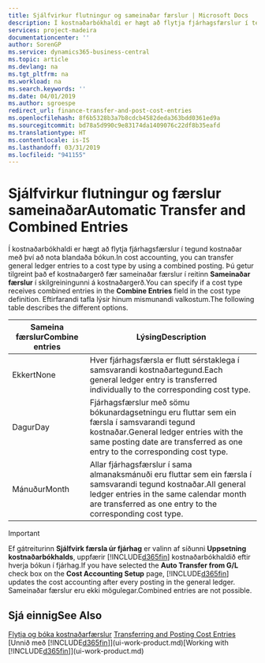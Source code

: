 ```yaml
---
title: Sjálfvirkur flutningur og sameinaðar færslur | Microsoft Docs
description: Í kostnaðarbókhaldi er hægt að flytja fjárhagsfærslur í tegund kostnaðar með því að nota blandaða bókun. Þú getur tilgreint það ef kostnaðargerð fær sameinaðar færslur í reitinn **Sameinaðar færslur** í skilgreiningunni á kostnaðargerð. Eftirfarandi tafla lýsir hinum mismunandi valkostum.
services: project-madeira
documentationcenter: ''
author: SorenGP
ms.service: dynamics365-business-central
ms.topic: article
ms.devlang: na
ms.tgt_pltfrm: na
ms.workload: na
ms.search.keywords: ''
ms.date: 04/01/2019
ms.author: sgroespe
redirect_url: finance-transfer-and-post-cost-entries
ms.openlocfilehash: 8f6b5328b3a7b8cdcb4582deda363bdd0361ed9a
ms.sourcegitcommit: bd78a5d990c9e83174da1409076c22df8b35eafd
ms.translationtype: HT
ms.contentlocale: is-IS
ms.lasthandoff: 03/31/2019
ms.locfileid: "941155"
---
```

# <a name="automatic-transfer-and-combined-entries"></a><span data-ttu-id="0445d-105">Sjálfvirkur flutningur og færslur sameinaðar</span><span class="sxs-lookup"><span data-stu-id="0445d-105">Automatic Transfer and Combined Entries</span></span>
<span data-ttu-id="0445d-106">Í kostnaðarbókhaldi er hægt að flytja fjárhagsfærslur í tegund kostnaðar með því að nota blandaða bókun.</span><span class="sxs-lookup"><span data-stu-id="0445d-106">In cost accounting, you can transfer general ledger entries to a cost type by using a combined posting.</span></span> <span data-ttu-id="0445d-107">Þú getur tilgreint það ef kostnaðargerð fær sameinaðar færslur í reitinn **Sameinaðar færslur** í skilgreiningunni á kostnaðargerð.</span><span class="sxs-lookup"><span data-stu-id="0445d-107">You can specify if a cost type receives combined entries in the **Combine Entries** field in the cost type definition.</span></span> <span data-ttu-id="0445d-108">Eftirfarandi tafla lýsir hinum mismunandi valkostum.</span><span class="sxs-lookup"><span data-stu-id="0445d-108">The following table describes the different options.</span></span>  

|<span data-ttu-id="0445d-109">Sameina færslur</span><span class="sxs-lookup"><span data-stu-id="0445d-109">Combine entries</span></span>|<span data-ttu-id="0445d-110">Lýsing</span><span class="sxs-lookup"><span data-stu-id="0445d-110">Description</span></span>|  
|---------------------|-----------------|  
|<span data-ttu-id="0445d-111">Ekkert</span><span class="sxs-lookup"><span data-stu-id="0445d-111">None</span></span>|<span data-ttu-id="0445d-112">Hver fjárhagsfærsla er flutt sérstaklega í samsvarandi kostnaðartegund.</span><span class="sxs-lookup"><span data-stu-id="0445d-112">Each general ledger entry is transferred individually to the corresponding cost type.</span></span>|  
|<span data-ttu-id="0445d-113">Dagur</span><span class="sxs-lookup"><span data-stu-id="0445d-113">Day</span></span>|<span data-ttu-id="0445d-114">Fjárhagsfærslur með sömu bókunardagsetningu eru fluttar sem ein færsla í samsvarandi tegund kostnaðar.</span><span class="sxs-lookup"><span data-stu-id="0445d-114">General ledger entries with the same posting date are transferred as one entry to the corresponding cost type.</span></span>|  
|<span data-ttu-id="0445d-115">Mánuður</span><span class="sxs-lookup"><span data-stu-id="0445d-115">Month</span></span>|<span data-ttu-id="0445d-116">Allar fjárhagsfærslur í sama almanaksmánuði eru fluttar sem ein færsla í samsvarandi tegund kostnaðar.</span><span class="sxs-lookup"><span data-stu-id="0445d-116">All general ledger entries in the same calendar month are transferred as one entry to the corresponding cost type.</span></span>|  

> [!IMPORTANT]  
>  <span data-ttu-id="0445d-117">Ef gátreiturinn **Sjálfvirk færsla úr fjárhag** er valinn af síðunni **Uppsetning kostnaðarbókhalds**, uppfærir [!INCLUDE[d365fin](includes/d365fin_md.md)] kostnaðarbókhaldið eftir hverja bókun í fjárhag.</span><span class="sxs-lookup"><span data-stu-id="0445d-117">If you have selected the **Auto Transfer from G/L** check box on the **Cost Accounting Setup** page, [!INCLUDE[d365fin](includes/d365fin_md.md)] updates the cost accounting after every posting in the general ledger.</span></span> <span data-ttu-id="0445d-118">Sameinaðar færslur eru ekki mögulegar.</span><span class="sxs-lookup"><span data-stu-id="0445d-118">Combined entries are not possible.</span></span>  

## <a name="see-also"></a><span data-ttu-id="0445d-119">Sjá einnig</span><span class="sxs-lookup"><span data-stu-id="0445d-119">See Also</span></span>  
 <span data-ttu-id="0445d-120">[Flytja og bóka kostnaðarfærslur](finance-transfer-and-post-cost-entries.md) </span><span class="sxs-lookup"><span data-stu-id="0445d-120">[Transferring and Posting Cost Entries](finance-transfer-and-post-cost-entries.md) </span></span>  
 <span data-ttu-id="0445d-121">[Unnið með [!INCLUDE[d365fin](includes/d365fin_md.md)]](ui-work-product.md)</span><span class="sxs-lookup"><span data-stu-id="0445d-121">[Working with [!INCLUDE[d365fin](includes/d365fin_md.md)]](ui-work-product.md)</span></span>
